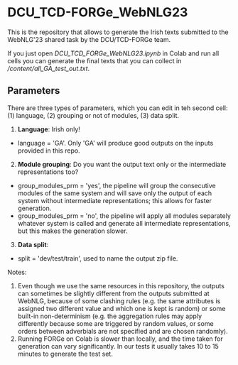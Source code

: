 # DCU_TCD-FORGe_WebNLG23
This is the repository that allows to generate the Irish texts submitted to the WebNLG'23 shared task by the DCU/TCD-FORGe team.

If you just open *DCU_TCD_FORGe_WebNLG23.ipynb* in Colab and run all cells you can generate the final texts that you can collect in */content/all_GA_test_out.txt*.

## Parameters
There are three types of parameters, which you can edit in teh second cell: (1) language, (2) grouping or not of modules, (3) data split.

1. **Language**: Irish only!
- language = 'GA'. Only 'GA' will produce good outputs on the inputs provided in this repo. 

2. **Module grouping**: Do you want the output text only or the intermediate representations too?
- group_modules_prm = 'yes', the pipeline will group the consecutive modules of the same system and will save only the output of each system without intermediate representations; this allows for faster generation.
- group_modules_prm = 'no', the pipeline will apply all modules separately whatever system is called and generate all intermediate representations, but this makes the generation slower.

3. **Data split**: 
- split = 'dev/test/train', used to name the output zip file.

Notes:

1. Even though we use the same resources in this repository, the outputs can sometimes be slightly different from the outputs submitted at WebNLG, because of some clashing rules (e.g. the same attributes is assigned two different value and which one is kept is random) or some built-in non-determinism (e.g. the aggregation rules may apply differently because some are triggered by random values, or some orders between adverbials are not specified and are chosen randomly).
2. Running FORGe on Colab is slower than locally, and the time taken for generation can vary significantly. In our tests it usually takes 10 to 15 minutes to generate the test set.

